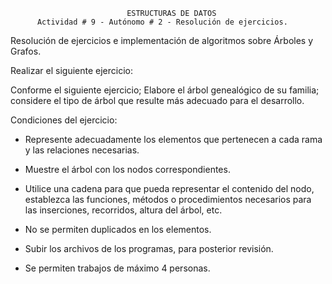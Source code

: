                               ESTRUCTURAS DE DATOS 
          Actividad # 9 - Autónomo # 2 - Resolución de ejercicios.
          
Resolución de ejercicios e implementación de algoritmos sobre Árboles y Grafos.

Realizar el siguiente ejercicio:

Conforme el siguiente ejercicio; Elabore el árbol genealógico de su familia; considere el tipo de árbol que resulte más adecuado para el desarrollo.

Condiciones del ejercicio:

 - Represente adecuadamente los elementos que pertenecen a cada rama y las relaciones necesarias.
          
- Muestre el árbol con los nodos correspondientes.
          
- Utilice una cadena para que pueda representar el contenido del nodo, establezca las funciones, métodos o procedimientos necesarios para las inserciones, recorridos, altura del             árbol, etc.
          
- No se permiten duplicados en los elementos.
  
- Subir los archivos de los programas, para posterior revisión.
          
- Se permiten trabajos de máximo 4 personas.
